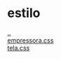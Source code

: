 # estilo 
<a href='https://gabrielryanft.github.io/learning/cursoemvideo/htmlecss/css/medque/medquery-print' target='_self' rel='prev'>..</a><br/>
<a href='https://gabrielryanft.github.io/learning/cursoemvideo/htmlecss/css/medque/medquery-print/estilo/empressora.css' target='_blank' rel='next'>empressora.css</a><br/>
<a href='https://gabrielryanft.github.io/learning/cursoemvideo/htmlecss/css/medque/medquery-print/estilo/tela.css' target='_blank' rel='next'>tela.css</a><br/>
